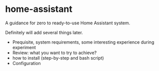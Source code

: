 # home-assistant
A guidance for zero to ready-to-use Home Assistant system.

Definitely will add several things later.

* Prequisite, system requirements, some interesting experience during experiment
* Review: what you want to try to achieve?
* how to install (step-by-step and bash script)
* Configuration

